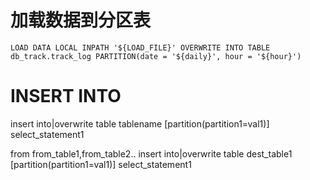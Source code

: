 # 加载数据到分区表

```
LOAD DATA LOCAL INPATH '${LOAD_FILE}' OVERWRITE INTO TABLE db_track.track_log PARTITION(date = '${daily}', hour = '${hour}')
```

# INSERT INTO

insert into|overwrite table tablename [partition(partition1=val1)] select_statement1

from from_table1,from_table2..
insert into|overwrite table dest_table1 [partition(partition1=val1)] select_statement1